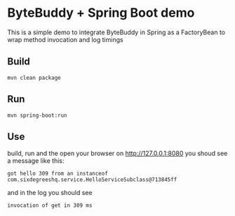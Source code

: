 # ByteBuddy + Spring Boot demo

This is a simple demo to integrate ByteBuddy in Spring as a FactoryBean to wrap method invocation and log timings

## Build

`mvn clean package`

## Run

`mvn spring-boot:run`

## Use

build, run and the open your browser on http://127.0.0.1:8080 you shoud see a message like this:

`got hello 309 from an instanceof com.sixdegreeshq.service.HelloServiceSubclass@713845ff`

and in the log you should see

`invocation of get in 309 ms`




